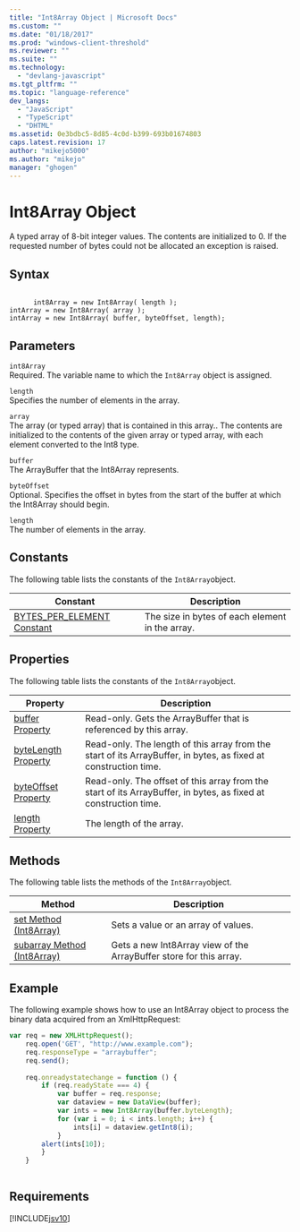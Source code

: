```yaml
---
title: "Int8Array Object | Microsoft Docs"
ms.custom: ""
ms.date: "01/18/2017"
ms.prod: "windows-client-threshold"
ms.reviewer: ""
ms.suite: ""
ms.technology: 
  - "devlang-javascript"
ms.tgt_pltfrm: ""
ms.topic: "language-reference"
dev_langs: 
  - "JavaScript"
  - "TypeScript"
  - "DHTML"
ms.assetid: 0e3bdbc5-8d85-4c0d-b399-693b01674803
caps.latest.revision: 17
author: "mikejo5000"
ms.author: "mikejo"
manager: "ghogen"
---
```

# Int8Array Object
A typed array of 8-bit integer values. The contents are initialized to 0. If the requested number of bytes could not be allocated an exception is raised.  
  
## Syntax  
  
```  
  
      int8Array = new Int8Array( length );  
intArray = new Int8Array( array );  
intArray = new Int8Array( buffer, byteOffset, length);  
```  
  
## Parameters  
 `int8Array`  
 Required. The variable name to which the `Int8Array` object is assigned.  
  
 `length`  
 Specifies the number of elements in the array.  
  
 `array`  
 The array (or typed array) that is contained in this array.. The contents are initialized to the contents of the given array or typed array, with each element converted to the Int8 type.  
  
 `buffer`  
 The ArrayBuffer that the Int8Array represents.  
  
 `byteOffset`  
 Optional. Specifies the offset in bytes from the start of the buffer at which the Int8Array should begin.  
  
 `length`  
 The number of elements in the array.  
  
## Constants  
 The following table lists the constants of the `Int8Array`object.  
  
|Constant|Description|  
|--------------|-----------------|  
|[BYTES_PER_ELEMENT Constant](../../javascript/reference/bytes-per-element-constant-int8array.md)|The size in bytes of each element in the array.|  
  
## Properties  
 The following table lists the constants of the `Int8Array`object.  
  
|Property|Description|  
|--------------|-----------------|  
|[buffer Property](../../javascript/reference/buffer-property-int8array.md)|Read-only. Gets the ArrayBuffer that is referenced by this array.|  
|[byteLength Property](../../javascript/reference/bytelength-property-int8array.md)|Read-only. The length of this array from the start of its ArrayBuffer, in bytes, as fixed at construction time.|  
|[byteOffset Property](../../javascript/reference/byteoffset-property-int8array.md)|Read-only. The offset of this array from the start of its ArrayBuffer, in bytes, as fixed at construction time.|  
|[length Property](../../javascript/reference/length-property-int8array.md)|The length of the array.|  
  
## Methods  
 The following table lists the methods of the `Int8Array`object.  
  
|Method|Description|  
|------------|-----------------|  
|[set Method (Int8Array)](../../javascript/reference/set-method-int8array.md)|Sets a value or an array of values.|  
|[subarray Method (Int8Array)](../../javascript/reference/subarray-method-int8array.md)|Gets a new Int8Array view of the ArrayBuffer store for this array.|  
  
## Example  
 The following example shows how to use an Int8Array object to process the binary data acquired from an XmlHttpRequest:  
  
```JavaScript  
var req = new XMLHttpRequest();  
    req.open('GET', "http://www.example.com");  
    req.responseType = "arraybuffer";  
    req.send();  
  
    req.onreadystatechange = function () {  
        if (req.readyState === 4) {  
            var buffer = req.response;  
            var dataview = new DataView(buffer);  
            var ints = new Int8Array(buffer.byteLength);  
            for (var i = 0; i < ints.length; i++) {  
                ints[i] = dataview.getInt8(i);  
            }  
        alert(ints[10]);  
        }  
    }  
  
```  
  
## Requirements  
 [!INCLUDE[jsv10](../../javascript/reference/includes/jsv10-md.md)]